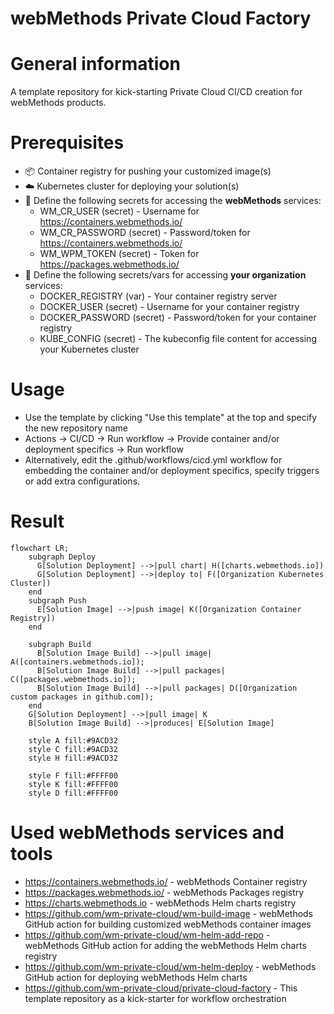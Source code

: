 # webMethods Private Cloud Factory

# General information
A template repository for kick-starting Private Cloud CI/CD creation for webMethods products. 

# Prerequisites
- :package: Container registry for pushing your customized image(s)
- :cloud: Kubernetes cluster for deploying your solution(s)
- :key: Define the following secrets for accessing the **webMethods** services:
  - WM_CR_USER (secret) - Username for https://containers.webmethods.io/
  - WM_CR_PASSWORD (secret) - Password/token for https://containers.webmethods.io/
  - WM_WPM_TOKEN (secret) - Token for https://packages.webmethods.io/
- :key: Define the following secrets/vars for accessing **your organization** services:
  - DOCKER_REGISTRY (var) - Your container registry server
  - DOCKER_USER (secret) - Username for your container registry
  - DOCKER_PASSWORD (secret) - Password/token for your container registry
  - KUBE_CONFIG (secret) - The kubeconfig file content for accessing your Kubernetes cluster

# Usage
- Use the template by clicking "Use this template" at the top and specify the new repository name
- Actions -> CI/CD -> Run workflow -> Provide container and/or deployment specifics -> Run workflow
- Alternatively, edit the .github/workflows/cicd.yml workflow for embedding the container and/or deployment specifics, specify triggers or add extra configurations.

# Result
```mermaid
flowchart LR;
    subgraph Deploy
      G[Solution Deployment] -->|pull chart| H([charts.webmethods.io])
      G[Solution Deployment] -->|deploy to| F([Organization Kubernetes Cluster])
    end
    subgraph Push
      E[Solution Image] -->|push image| K([Organization Container Registry])
    end
   
    subgraph Build
      B[Solution Image Build] -->|pull image| A([containers.webmethods.io]);
      B[Solution Image Build] -->|pull packages| C([packages.webmethods.io]);
      B[Solution Image Build] -->|pull packages| D([Organization custom packages in github.com]);
    end
    G[Solution Deployment] -->|pull image| K
    B[Solution Image Build] -->|produces| E[Solution Image]

    style A fill:#9ACD32
    style C fill:#9ACD32
    style H fill:#9ACD32

    style F fill:#FFFF00
    style K fill:#FFFF00
    style D fill:#FFFF00
```

# Used webMethods services and tools
- https://containers.webmethods.io/ - webMethods Container registry
- https://packages.webmethods.io/ - webMethods Packages registry
- https://charts.webmethods.io - webMethods Helm charts registry
- https://github.com/wm-private-cloud/wm-build-image - webMethods GitHub action for building customized webMethods container images
- https://github.com/wm-private-cloud/wm-helm-add-repo - webMethods GitHub action for adding the webMethods Helm charts registry
- https://github.com/wm-private-cloud/wm-helm-deploy - webMethods GitHub action for deploying webMethods Helm charts
- https://github.com/wm-private-cloud/private-cloud-factory - This template repository as a kick-starter for workflow orchestration
